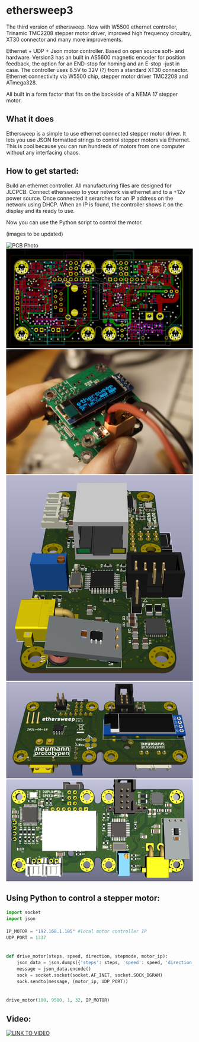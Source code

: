 # ethersweep3

The third version of ethersweep. Now with W5500 ethernet controller, Trinamic TMC2208 stepper motor driver, improved high frequency circuitry, XT30 connector and many more improvements.

Ethernet + UDP + Json motor controller. Based on open source soft- and hardware.
Version3 has an built in AS5600 magnetic encoder for position feedback, the option for an END-stop for homing and an E-stop -just in case.
The controller uses 8.5V to 32V (?) from a standard XT30 connector. Ethernet connectivity via W5500 chip, stepper motor driver TMC2208 and ATmega328.

All built in a form factor that fits on the backside of a NEMA 17 stepper motor.


## What it does
Ethersweep is a simple to use ethernet connected stepper motor driver. It lets you use JSON formatted strings to control stepper motors via Ethernet. This is cool because you can run hundreds of motors from one computer without any interfacing chaos.

## How to get started:
Build an ethernet controller. All manufacturing files are designed for JLCPCB.
Connect ethersweep to your network via ethernet and to a +12v power source.
Once connected it serarches for an IP address on the network using DHCP. When an IP is found, the controller shows it on the display and its ready to use.

Now you can use the Python script to control the motor.

(images to be updated)

![PCB Photo](/img/animation.gif)
![PCB raw B](/img/layout303.png)
![PCB raw B](/img/prototype201.jpg)
![PCB raw B](/img/side303.png)
![PCB raw B](/img/top303.png)
![PCB raw B](/img/back303.png)

## Using Python to control a stepper motor:

```python
import socket
import json

IP_MOTOR = "192.168.1.185" #local motor controller IP
UDP_PORT = 1337


def drive_motor(steps, speed, direction, stepmode, motor_ip):
    json_data = json.dumps({'steps': steps, 'speed': speed, 'direction': direction, 'stepmode': stepmode})
    message = json_data.encode()
    sock = socket.socket(socket.AF_INET, socket.SOCK_DGRAM)
    sock.sendto(message, (motor_ip, UDP_PORT))


drive_motor(100, 9500, 1, 32, IP_MOTOR)
```

## Video:
[![LINK TO VIDEO](https://img.youtube.com/vi/JtqH8TxggIc/0.jpg)](https://www.youtube.com/watch?v=JtqH8TxggIc)

